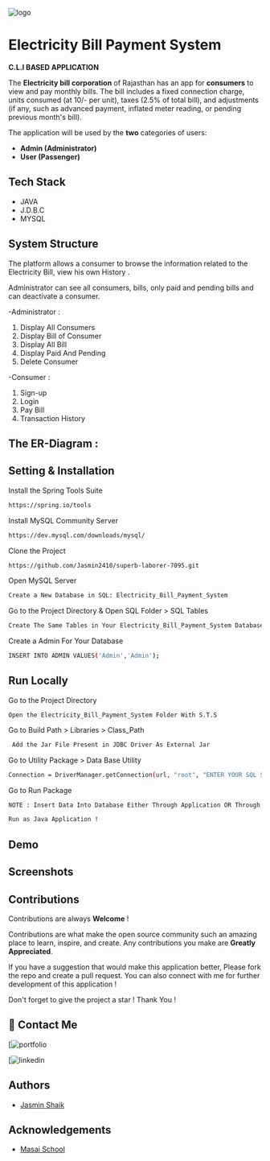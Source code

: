 
![logo](https://media.istockphoto.com/id/1205600375/vector/save-energy-and-pay-utility-bills-concept-vector-illustration-man-and-woman-worried-and.jpg?s=612x612&w=0&k=20&c=R5_3JK1PYYy1j9SIcKtw7M1FHNImHM2PB986aWqqdYs=)

# Electricity Bill Payment System
 **C.L.I BASED APPLICATION**
 
 The **Electricity bill corporation** of Rajasthan has an app for **consumers** to view and pay monthly bills. The bill includes a fixed connection charge, 
units consumed (at 10/- per unit), taxes (2.5% of total bill), and adjustments (if any, such as advanced payment, inflated meter reading, or pending 
previous month's bill).

The application will be used by the **two** categories of users:

- **Admin (Administrator)**
- **User (Passenger)** 

## Tech Stack

- JAVA
- J.D.B.C
- MYSQL
## System Structure

The platform allows a consumer to browse the information related to the Electricity Bill, view his own History .


Administrator can see all consumers, bills, only paid and pending bills and can deactivate a consumer.


-Administrator :

1. Display All Consumers
2. Display Bill of Consumer
3. Display All Bill 
4. Display Paid And Pending 
5. Delete Consumer

-Consumer : 
1. Sign-up
2. Login
3. Pay Bill
4. Transaction History

## The ER-Diagram :


## Setting & Installation 

Install the Spring Tools Suite 
```bash
https://spring.io/tools
```

Install MySQL Community Server

```bash
https://dev.mysql.com/downloads/mysql/
```

Clone the Project

```bash
https://github.com/Jasmin2410/superb-laborer-7095.git
```

Open MySQL Server
```bash
Create a New Database in SQL: Electricity_Bill_Payment_System 
```
Go to the Project Directory & Open SQL Folder > SQL Tables

```bash
Create The Same Tables in Your Electricity_Bill_Payment_System Database 
```

Create a Admin For Your Database

```bash
INSERT INTO ADMIN VALUES('Admin','Admin');
```

## Run Locally


Go to the Project Directory

```bas
Open the Electricity_Bill_Payment_System Folder With S.T.S 
```

Go to Build Path > Libraries > Class_Path

```bash
 Add the Jar File Present in JDBC Driver As External Jar
```
Go to Utility Package > Data Base Utility 

```bash
Connection = DriverManager.getConnection(url, "root", "ENTER YOUR SQL SERVER PASSWORD");
```

Go to Run Package 

```bash
NOTE : Insert Data Into Database Either Through Application OR Through MySQL By Entering the Queries From SQL Queries  
```

```bash
Run as Java Application !
```
## Demo





## Screenshots



## Contributions

Contributions are always **Welcome** !

Contributions are what make the open source community such an amazing place to learn, inspire, and create. Any contributions you make are **Greatly Appreciated**.

If you have a suggestion that would make this application better, Please fork the repo and create a pull request. You can also connect with me for further development of this application !

Don't forget to give the project a star ! Thank You !

## 🔗 Contact Me
[![portfolio](https://github.com/Jasmin2410/Jasmin2410.github.io)

[![linkedin](https://www.linkedin.com/in/shaik-jasmin-586518204/)

## Authors

- [Jasmin Shaik](https://github.com/Jasmin2410)
## Acknowledgements

- [Masai School](https://www.masaischool.com/)
